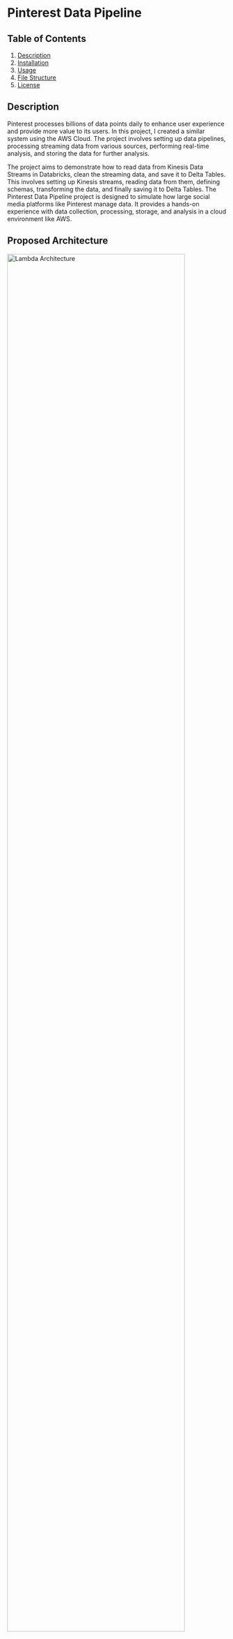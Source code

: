 # Pinterest Data Pipeline

## Table of Contents
1. [Description](#description)
2. [Installation](#installation)
3. [Usage](#usage)
4. [File Structure](#file-structure)
5. [License](#license)

## Description
Pinterest processes billions of data points daily to enhance user experience and provide more value to its users. In this project, I created a similar system using the AWS Cloud. The project involves setting up data pipelines, processing streaming data from various sources, performing real-time analysis, and storing the data for further analysis.

The project aims to demonstrate how to read data from Kinesis Data Streams in Databricks, clean the streaming data, and save it to Delta Tables. This involves setting up Kinesis streams, reading data from them, defining schemas, transforming the data, and finally saving it to Delta Tables. The Pinterest Data Pipeline project is designed to simulate how large social media platforms like Pinterest manage data. It provides a hands-on experience with data collection, processing, storage, and analysis in a cloud environment like AWS.

## Proposed Architecture

<!-- Add Image here cloud-pinterest-pipeline.png -->
<img src="images\cloud-pinterest-pipeline.png" alt="Lambda Architecture" width="90%" height="90%">

The architecture leverages several AWS services to create a robust data pipeline:

- **Amazon RDS:** Stores initial Pinterest data (posts, user information, and geolocation).
- **Apache Kafka:** A distributed streaming platform for real-time data ingestion and processing.
- **Amazon S3:** Securely stores processed data for later analysis.
- **API Gateway:** Provides an interface for data streaming into the Kafka cluster.
- **Databricks:** A cloud-based platform for running Apache Spark analytics on the stored data.
- **Managed Workflows for Apache Airflow (MWAA):** Orchestrates complex workflows using Directed Acyclic Graphs (DAGs) to automate data processing and analysis.
- **AWS Kinesis Data Streams:** (Optional) For real-time data management.

## Components and Configuration

1. **AWS Setup (IAM, VPC & EC2)**

- Create an IAM user with least privilege and an IAM role with appropriate permissions for accessing AWS services.
- Set up a VPC, subnets, and a security group for traffic control.
- Launch an EC2 instance with an SSH client.

2. **MSK Cluster Configuration**

- Create an MSK cluster (Apache Kafka) on AWS for real-time data processing.
- Note down the Bootstrap servers string and Apache ZooKeeper connection information.

3. **Kafka Setup on EC2**

- Install Java and download Kafka on the EC2 instance.
- Install the IAM MSK authentication package in the libs folder to connect to MSK clusters with IAM authentication.
- Configure the Kafka client to use AWS IAM using a client.properties file.
- Create Kafka topics (<UserID>.pin, <UserID>.geo, <UserID>.user) to store specific data streams.

4. **S3 Bucket Creation**

- Create an S3 bucket (user-<UserID>-bucket) to store processed data.
- Configure IAM roles for writing access to the bucket or use a VPC Endpoint.

5. **MSK Connect**

- Set up the Confluent.io Amazon S3 Connector package to enable data transfer from Kafka to S3.
- Create a custom plugin and a connector in MSK Connect to automatically store Kafka data in the S3 bucket.

6. **API Gateway**

- Create a REST API in API Gateway to receive data streams from the batch_streaming.py script.
Configure a resource with a PROXY integration for the API.
- Create methods with the HTTP method ANY and configure proxy integration.
- Stage and deploy the API to implement the changes and note down the invoke URL.

7. **Kafka REST Proxy (Optional)**

- Download the Confluent.io Amazon S3 Connector package on a client EC2 machine to communicate with the MSK cluster.
- Configure the REST proxy to communicate with the MSK cluster and perform IAM authentication using a kafka-rest.properties file.
- Start the REST proxy to allow data consumption from the API and storage in the S3 bucket.

8. **Databricks**

- Create a Databricks account, a cluster, and access key/secret key credentials from the IAM user with S3 access.
- Upload an authentication_credentials.csv file containing the keys.
- In a Databricks notebook, use the access_keys.ipynb and mount_s3_to_databricks.ipynb scripts to access the AWS access keys and mount the S3 bucket for data analysis.

9. **MWAA (Optional)**

- Create an MWAA environment (Databricks-Airflow-env) to orchestrate workflows and manage data tasks.
- Set up S3 bucket configuration for MWAA with a bucket named mwaa-dags-bucket (containing a dags folder) and versioning enabled.
- Configure Airflow UI access and integrate with Databricks using an API access token created in Databricks.
- (Optional) Install Airflow Provider Package if needed for Databricks connection type.

10. **AWS Kinesis Data Streams (Optional)**

- Create data streams (streaming-<UserID>-pin, streaming-<UserID>-geo, streaming-<UserID>-user) for real-time data management.

### What it Does
- Cleans and preprocesses Pinterest post data.
- Mounts an AWS S3 bucket to Databricks for data ingestion.
- Submits Databricks jobs to perform specific tasks.
- Streams data to AWS Kinesis for real-time processing.

### Aim of the Project

The project aims to provide hands-on experience with setting up and managing a comprehensive data pipeline for handling Pinterest data. It offers insights into how large-scale applications like Pinterest manage vast amounts of data, ensuring efficient processing and secure storage. The primary goal is to create a robust data pipeline encompassing the following key components:

- Data Emulation: Develop a script to retrieve data from an Amazon RDS, effectively emulating the process of posting data as it occurs on Pinterest.

- Data Processing with Kafka: Implement Apache Kafka to efficiently process the influx of data, ensuring smooth data flow and scalability.

- Data Storage in S3: Utilize Amazon S3 buckets for secure storage of processed data, facilitating easy access for future analysis.

- API Integration for Data Streaming: Develop an API to facilitate the streaming of data into the Kafka cluster, followed by storage in the S3 bucket.

- Data Analysis in Databricks: Connect Databricks to the S3 bucket to conduct comprehensive batch analysis on the stored Pinterest data.

- Workflow Orchestration with MWAA: Employ Managed Workflows for Apache Airflow (MWAA) to orchestrate complex data workflows using Directed Acyclic Graphs (DAGs), enhancing automation and monitoring of the data pipeline.

- Real-time Data Handling with Kinesis: Integrate AWS Kinesis Data Streams to extend the pipeline's capabilities for real-time data management.

By completing this project, participants will gain hands-on experience with tools like Databricks, Kafka, Apache Airflow, AWS S3, and Kinesis, and learn how to integrate them into a cohesive data pipeline for efficient handling of Pinterest data.

### Project Overview: Pinterest Data Pipeline Implementation

The project aims to provide a comprehensive demonstration of building an end-to-end data pipeline for handling Pinterest data. This pipeline encompasses data cleaning, storage, analysis, and real-time streaming, offering hands-on experience with essential tools and technologies such as Databricks, Kafka, Apache Airflow, AWS S3, and Kinesis. Key components of the pipeline include:

- **Data Ingestion with Apache Kafka (AWS MSK):**  Utilizing Apache Kafka, integrated with AWS Managed Streaming for Apache Kafka (MSK), to ingest and buffer incoming Pinterest data streams efficiently.

- **Data Transformation with Apache Spark (On Databricks Notebooks):** Employing Apache Spark, hosted on Databricks notebooks, for performing data transformations and analytics on the ingested Pinterest data streams.

- **Workflow Orchestration with Apache Airflow (AWS MWAA):** Leveraging Apache Airflow, integrated with AWS Managed Workflows for Apache Airflow (MWAA), to orchestrate and automate the data pipeline workflows, ensuring seamless execution and monitoring.

- **Real-time Data Streaming Infrastructure with AWS Kinesis:** Implementing AWS Kinesis as the real-time streaming infrastructure on AWS, enabling the processing and analysis of Pinterest data streams in real-time.

- **API Integration with AWS API Gateway:** Developing APIs using AWS API Gateway to facilitate the interaction between different components of the data pipeline, enabling seamless data streaming and processing.

By completing this project, participants gain practical expertise in designing, implementing, and integrating various components of a scalable and efficient data pipeline for handling Pinterest data. Additionally, they acquire proficiency in using industry-standard tools and technologies essential for building robust data pipelines in a cloud-based environment.

# What I Learned
The Pinterest Data Pipeline Project provided a valuable hands-on experience in building a data processing infrastructure on AWS. Here are the key takeaways that will benefit me in future data engineering projects:

1. **Data Cleaning and Preprocessing with Apache Spark:** I gained proficiency in cleaning and preparing data for analysis using Spark on Databricks notebooks. This included techniques like filtering out irrelevant data, transforming data structures, and aggregating data for efficient processing.

2. AWS Service Integration: I learned how to integrate Databricks with various AWS services to create a comprehensive data pipeline. This project specifically involved working with:
    - Amazon S3: For storing and managing large datasets in a secure and scalable way.
    - Amazon Kinesis Data Streams (Optional): For real-time data ingestion and processing (if you used this component).
    - Amazon Simple Storage Service (Amazon S3): Another reference to Amazon S3, potentially for storing processed data after analysis.

3. Workflow Orchestration with Apache Airflow: I deepened my understanding of Apache Airflow and its capabilities in orchestrating data processing workflows. This included creating **Directed Acyclic Graphs (DAGs)** to schedule and manage the execution of various data processing tasks in a defined sequence, using AWS Glue or AWS Step Functions (if applicable).

4. Streaming Data Processing Techniques: The project exposed me to streaming data processing techniques, particularly leveraging Python scripts to stream data to AWS Kinesis for near-real-time processing (optional).

5. Project Organisation and Documentation Best Practices: I refined my skills in organising project files and creating comprehensive documentation. This involved establishing a clear file structure, writing informative README files, and adding detailed comments within code for better maintainability.

By working on this project, I've gained valuable experience in data wrangling, cloud-based data management with AWS services, and workflow automation using Apache Airflow. These skills will be instrumental in building robust data pipelines for future projects.

## Databricks Cleaning and Analysis
In this project, data cleaning was performed in Databricks using Spark, followed by the application of SQL queries for insightful analysis. Here is a list of tasks executed, along with a few examples of the extracted information.

### Data Cleaning:
Note: Task 1-3 was for cleaning the data and more details can be found in data_cleaning_functions.ipynb (https://github.com/emma-luk/pinterest-data-pipeline/blob/main/databricks_notebooks/data_cleaning_functions.ipynb) file

## Advanced DataFrame Manipulations with PySpark: Joining, Grouping, Filtering, and Window Functions
### Data Processing:
Task 4: Find the most popular category in each country
Task 5: Find which was the most popular category each year
([databricks_notebooks/data_pyspark.sq_manipulation_tasks_pinterest-posts.ipynb](https://github.com/emma-luk/pinterest-data-pipeline/blob/main/databricks_notebooks/data_pyspark.sq_manipulation_tasks_pinterest-posts.ipynb))

### Lambda Architecture

Lambda architecture is a way of processing massive quantities of data (i.e. "Big Data") that provides access to batch-processing and stream-processing methods with a hybrid approach. Lambda architecture is used to solve the problem of computing arbitrary functions. The lambda architecture itself is composed of 3 layers:

Here's how Lambda Architecture fit into the project:

<img src="images\lambda-architecture.png" alt="Lambda Architecture" width="95%" height="95%">

Figure 1: Real-Time Big Data Lambda Architecture

1. Batch Layer: The project involves batch processing for tasks such as data cleaning, preprocessing, and analysis. Databricks notebooks and Apache Spark used for these batch processing tasks. The cleaned and processed data stored in a data lake, such as AWS S3, for further analysis or serving batch queries.

2. Speed Layer: The project involves streaming data processing using AWS Kinesis for real-time or near-real-time data ingestion and processing. Python scripts and Databricks notebooks used to stream data to Kinesis streams. This layer would handle immediate processing and analysis of incoming data streams.

3. Serving Layer: The project involve serving queries against both the batch views and real-time views of the data. Delta tables in Databricks serve as the serving layer, providing low-latency access to the processed data for analytics and downstream applications.

## Installation
To run the project locally, follow these steps:
1. Clone the repository: 

```sh
git clone https://github.com/emma-luk/pinterest-data-pipeline
```

2. Install the required dependencies: 

```
pip install -r requirements.txt
```


## Provisioning Resources

1. AWS (Amazon Web Services)

AWS offers a pay-as-you-go pricing model, where you only pay for the resources you use. They provide various services, each with its own pricing options (on-demand, reserved instances, spot instances). Additionally, AWS offers a free tier for new customers to explore some services.

Provisioned:

- Virtual Private Cloud (VPC): Enhances security by isolating your infrastructure within a logically defined network.
- EC2 Instance: Hosted virtual servers to run your Kafka configurations.
- MSK Cluster (Apache Kafka): Manages real-time data ingestion and processing.
- S3 Bucket: Securely stores processed data for later analysis.
- API Gateway: Provides an interface for data streaming into Kafka.
- Databricks: Cloud-based platform for running Apache Spark analytics on stored data.
- Managed Workflows for Apache Airflow (MWAA) (Optional): Orchestrates complex workflows using Directed Acyclic Graphs (DAGs) to automate data processing and analysis.
- AWS Kinesis Data Streams (Optional): Enables real-time data management.

2. S3 (Amazon Simple Storage Service)

S3 offers a simple pricing model based on data storage, requests made, and additional features used (data transfer, data management). Pricing varies depending on the chosen storage class (Standard, Intelligent-Tiering, Glacier).

- Stores Kafka topics (optional)
- Stores DAGs (optional)

3. Kinesis

Kinesis pricing is based on data volume (ingested and processed), and any additional features used (data retention). It varies depending on the specific Kinesis service used (Kinesis Data Streams, Kinesis Data Firehose, Kinesis Data Analytics).

4. Databricks

Databricks provides a unified Apache Spark analytics platform. It's offered as a fully managed service on AWS with pricing based on used resources (compute instances, storage) and the chosen edition (Community, Standard, Premium).

1. AWS (Amazon Web Services): AWS provides various services under a pay-as-you-go pricing model, where you pay only for the resources you use. AWS offers different pricing options for each service, including on-demand pricing, reserved instances, and spot instances. Additionally, AWS provides a free tier for new customers to get started with some of its services.

- Provisioned a VPC, EC2, MSK cluster, S3 bucekt, API Gateway,....

Virtual Private Cloud (VPC)
- Provisioned due to security reasons to hold all my infrastructure

EC2
- To hold my kafka configurations

MSK
- For my kafka clsuter

2. S3 (Amazon Simple Storage Service): S3 offers a simple pricing model based on the amount of data stored, the number of requests made, and any additional features used (such as data transfer and data management features). Pricing may vary depending on the storage class chosen (e.g., Standard, Intelligent-Tiering, Glacier).

- Kafka topics


- DAG


3. Kinesis: Kinesis offers a pricing model based on the volume of data ingested, the volume of data processed, and any additional features used (such as data retention). Pricing may vary depending on the specific Kinesis service used (e.g., Kinesis Data Streams, Kinesis Data Firehose, Kinesis Data Analytics).

4. Databricks: Databricks provides a unified analytics platform based on Apache Spark, offered as a fully managed service on AWS. Databricks offers pricing based on the resources used (such as compute instances and storage) and the edition chosen (e.g., Community Edition, Standard Edition, Premium Edition).


## Usage

### Key Scripts

1. The user_posting_emulation_streaming_infinite.py

This script connects to a MySQL database, fetches random rows from three tables (pinterest_data, geolocation_data, and user_data), and sends the data to corresponding Kinesis streams via HTTP requests.

2. The user_posting_emulation_streaming.py 

This Python script simulates user posting data to three different Kinesis streams corresponding to Pinterest tables: pin_stream, geo_stream, and user_stream.

3. The user_posting_emulation.py

This script connects to a MySQL database and retrieves random rows from three tables (pinterest_data, geolocation_data, and user_data). It then transforms the data, converting any datetime objects to strings, and sends the transformed data to corresponding Kafka topics via an API.

4. The clean-cataframe-pinterest-posts.ipynb

This notebook performs various data cleaning and analysis tasks on three DataFrames (df_pin, df_geo, df_user) representing Pinterest posts, geolocation data, and user data, respectively.

5. The mount-AWS-S3-bucket-t-Databricks.ipynb

This notebook facilitates the mounting of an AWS S3 bucket, reading data from the mounted bucket into Spark dataframes, and provides an optional step to unmount the bucket once the required operations are completed.

6. The 0af0031518e7_dag.py

This script defines an Apache Airflow DAG (Directed Acyclic Graph) that orchestrates the execution of tasks related to running a Databricks notebook.

### Usage Instructions

1. Set up AWS services such as Kinesis Data Streams, Lambda Architecture, and S3.
2. Configure AWS credentials and permissions.

3. Run the emulation script to send data to Kafka and S3 bucket for batch streaming.

```
python user_posting_emulation.py
```
> Note: Make sure that your REST Proxy is running on the EC2. You need to run this command in the confluent/bin folder: `./kafka-rest-start /home/ec2-user/confluent-7.2.0/etc/kafka-rest/kafka-rest.properties`


4. Run the emulation script to send data to Kinesis for real time streaming.
```
python user_posting_emulation_streaming_infinite.py
```

5. Run the data processing scripts to ingest, transform, and analyse streaming data.
6. Create a Delta table to store authentication credentials in Databricks.
7. Set up Kinesis Data Streams in AWS.
8. Run the notebooks in Databricks to read data from Kinesis streams, define schemas, transform the data, and save it to Delta Tables.

- Open the Databricks notebooks (`databricks_notebooks/`) in your Databricks workspace and execute the cells to perform data cleaning and analysis tasks.
- The Airflow DAG (`0af0031518e7_dag.py`) to orchestrate tasks and workflows.


## File Structure

project/
├── databricks_notebooks/
│   ├── data_cleaning/
│   │   ├── clean-cataframe-pinterest-posts.ipynb
│   │   ├── data_cleaning_functions.ipynb
│   │   └── data_pyspark.sq_manipulation_tasks_pinterest-posts.ipynb
│   ├── data_processing/
│   │   ├── mount-AWS-S3-bucket-to-Databricks.ipynb
│   │   ├── read_access_keys.ipynb
│   │   └── read_data_from_kinesis_streams_in_databricks.ipynb
│   └── user_posting_emulation/
│       └── user_posting_emulation_streaming_infinite.py
├── images/
├── utils/
│   ├── db_creds.yaml
│   └── db_utils.py
├── .gitignore
├── 0af0031518e7_dag.py
├── README.md
└── requirements.txt



<img src="images/project.png" alt="project" width="406" height="">

Figure 2: Project Directory Structure

## License
This project is based around AWS services and its licencising protocols accordingly.




